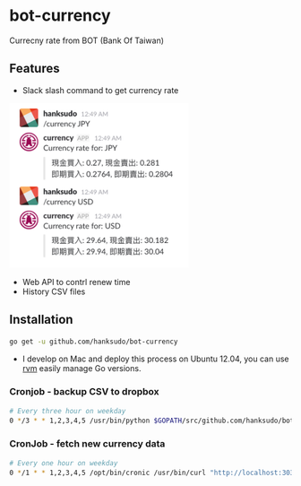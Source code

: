 # bot-currency

Currecny rate from BOT (Bank Of Taiwan)


## Features

- Slack slash command to get currency rate 

<img src="./screenshots/slash_command.png" width="320">
    
- Web API to contrl renew time
- History CSV files

## Installation

```bash
go get -u github.com/hanksudo/bot-currency
```

* I develop on Mac and deploy this process on Ubuntu 12.04, you can use [rvm](https://github.com/moovweb/gvm) easily manage Go versions.


### Cronjob - backup CSV to dropbox

```bash
# Every three hour on weekday
0 */3 * * 1,2,3,4,5 /usr/bin/python $GOPATH/src/github.com/hanksudo/bot-currency/scripts/backup_to_dropbox.py
```

### CronJob - fetch new currency data

```bash
# Every one hour on weekday
0 */1 * * 1,2,3,4,5 /opt/bin/cronic /usr/bin/curl "http://localhost:3030/renew"
```